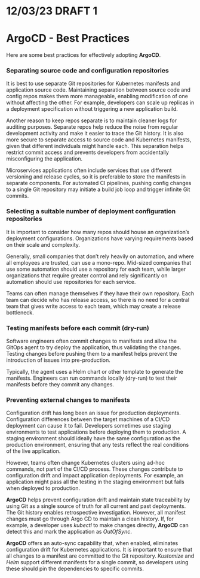 # 12/03/23 DRAFT 1



# ArgoCD - Best Practices



Here are some best practices for effectively adopting **ArgoCD**.

### Separating source code and configuration repositories

It is best to use separate Git repositories for Kubernetes manifests and application source code. Maintaining separation between source code and config repos makes them more manageable, enabling modification of one without affecting the other. For example, developers can scale up replicas in a deployment specification without triggering a new application build. 

Another reason to keep repos separate is to maintain cleaner logs for auditing purposes. Separate repos help reduce the noise from regular development activity and make it easier to trace the Git history. It is also more secure to separate access to source code and Kubernetes manifests, given that different individuals might handle each. This separation helps restrict commit access and prevents developers from accidentally misconfiguring the application.

Microservices applications often include services that use different versioning and release cycles, so it is preferable to store the manifests in separate components. For automated CI pipelines, pushing config changes to a single Git repository may initiate a build job loop and trigger infinite Git commits.

### Selecting a suitable number of deployment configuration repositories

It is important to consider how many repos should house an organization’s deployment configurations. Organizations have varying requirements based on their scale and complexity.

Generally, small companies that don’t rely heavily on automation, and where all employees are trusted, can use a mono-repo. Mid-sized companies that use some automation should use a repository for each team, while larger organizations that require greater control and rely significantly on automation should use repositories for each service.

Teams can often manage themselves if they have their own repository. Each team can decide who has release access, so there is no need for a central team that gives write access to each team, which may create a release bottleneck.

### Testing manifests before each commit (dry-run)

Software engineers often commit changes to manifests and allow the GitOps agent to try deploy the application, thus validating the changes. Testing changes before pushing them to a manifest helps prevent the introduction of issues into pre-production.

Typically, the agent uses a Helm chart or other template to generate the manifests. Engineers can run commands locally (dry-run) to test their manifests before they commit any changes. 

### Preventing external changes to manifests

Configuration drift has long been an issue for production deployments. Configuration differences between the target machines of a CI/CD deployment can cause it to fail. Developers sometimes use staging environments to test applications before deploying them to production. A staging environment should ideally have the same configuration as the production environment, ensuring that any tests reflect the real conditions of the live application. 

However, teams often change Kubernetes clusters using ad-hoc commands, not part of the CI/CD process. These changes contribute to configuration drift and impact application deployments. For example, an application might pass all the testing in the staging environment but fails when deployed to production.

**ArgoCD** helps prevent configuration drift and maintain state traceability by using Git as a single source of truth for all current and past deployments. The Git history enables retrospective investigation. However, all manifest changes must go through Argo CD to maintain a clean history. If, for example, a developer uses *kubectl* to make changes directly, **ArgoCD** can detect this and mark the application as *OutOfSync*.

**ArgoCD** offers an auto-sync capability that, when enabled, eliminates configuration drift for Kubernetes applications. It is important to ensure that all changes to a manifest are committed to the Git repository. *Kustomize* and *Helm* support different manifests for a single commit, so developers using these should pin the dependencies to specific commits.